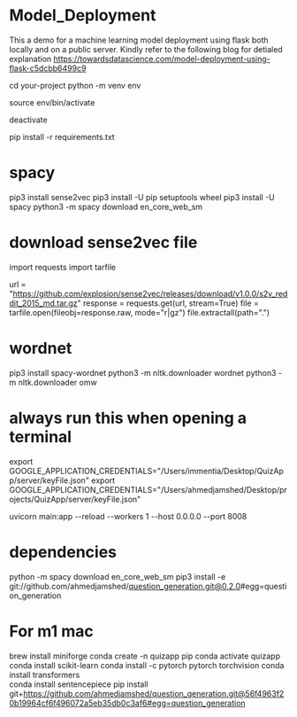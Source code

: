 # Model_Deployment

This a demo for a machine learning model deployment using flask both locally and on a public server.
Kindly refer to the following blog for detialed explanation
https://towardsdatascience.com/model-deployment-using-flask-c5dcbb6499c9

cd your-project
python -m venv env

source env/bin/activate

deactivate

pip install -r requirements.txt

# spacy

pip3 install sense2vec
pip3 install -U pip setuptools wheel
pip3 install -U spacy
python3 -m spacy download en_core_web_sm

# download sense2vec file

import requests
import tarfile

url = "https://github.com/explosion/sense2vec/releases/download/v1.0.0/s2v_reddit_2015_md.tar.gz"
response = requests.get(url, stream=True)
file = tarfile.open(fileobj=response.raw, mode="r|gz")
file.extractall(path=".")

# wordnet

pip3 install spacy-wordnet
python3 -m nltk.downloader wordnet
python3 -m nltk.downloader omw

# always run this when opening a terminal

export GOOGLE_APPLICATION_CREDENTIALS="/Users/immentia/Desktop/QuizApp/server/keyFile.json"
export GOOGLE_APPLICATION_CREDENTIALS="/Users/ahmedjamshed/Desktop/projects/QuizApp/server/keyFile.json"

uvicorn main:app --reload --workers 1 --host 0.0.0.0 --port 8008

# dependencies

python -m spacy download en_core_web_sm
pip3 install -e git://github.com/ahmedjamshed/question_generation.git@0.2.0#egg=question_generation

# For m1 mac

brew install miniforge
conda create -n quizapp pip
conda activate quizapp
conda install scikit-learn
conda install -c pytorch pytorch torchvision
conda install transformers  
conda install sentencepiece
pip install git+https://github.com/ahmedjamshed/question_generation.git@56f4963f20b19964cf6f496072a5eb35db0c3af6#egg=question_generation
